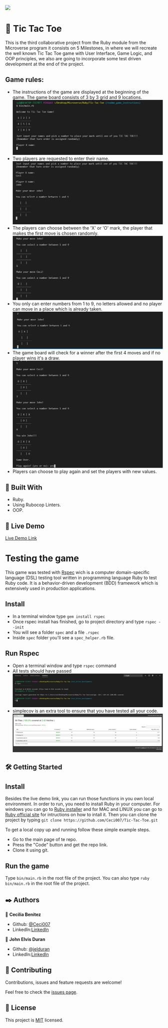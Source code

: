 ![](https://img.shields.io/badge/Microverse-blueviolet)
#  🧐 Tic Tac Toe

This is the third collaborative project from the Ruby module from the Microverse program it consists on 5 Milestones, in where we will recreate the well known Tic Tac Toe game with User Interface, Game Logic, and OOP principles, we also are going to incorporate some test driven development at the end of the project.

## Game rules: 
- The instructions of the game are displayed at the beginning of the game. The game board consists of 3 by 3 grid and 9 locations.
![screenshot 1](./screens/1.png)
- Two players are requested to enter their name.
![screenshot 2](./screens/2.png)
- The players can choose between the 'X' or 'O' mark, the player that makes the first move is chosen randomly.
![screenshot 3](./screens/3.png)
- You only can enter numbers from 1 to 9, no letters allowed and no player can move in a place which is already taken.
![screenshot 4](./screens/4.png)
- The game board will check for a winner after the first 4 moves and if no player wins it's a draw.
![screenshot 5](./screens/5.png)
- Players can choose to play again and set the players with new values.

## 🔧 Built With
- Ruby.
- Using Rubocop Linters.
- OOP.

## 🔴 Live Demo
[Live Demo Link](https://repl.it/join/eofczofa-cecibenitez)

# Testing the game
This game was tested with [Rspec](https://en.wikipedia.org/wiki/RSpec) wich is a computer domain-specific language (DSL) testing tool written in programming language Ruby to test Ruby code. It is a behavior-driven development (BDD) framework which is extensively used in production applications. 
## Install
- In a terminal window type ```gem install rspec``` 
- Once rspec install has finished, go to project directory and type ```rspec --init``` 
- You will see a folder ```spec``` and a file ```.rspec``` 
- Inside ```spec``` folder you'll see a ```spec_helper.rb``` file.
## Run Rspec 
- Open a terminal window and type ```rspec``` command
- All tests should have passed 
![screenshot rspec](./screens/TDD/rspec.png)
- simplecov is an extra tool to ensure that you have tested all your code.
![screenshot simplecov](./screens/TDD/simplecov.png)

## 🛠 Getting Started
## Install 
Besides the live demo link, you can run those functions in you own local environment. In order to run, you need to install Ruby in your computer. For windows you can go to [Ruby installer](https://rubyinstaller.org/) and for MAC and LINUX you can go to [Ruby official site](https://www.ruby-lang.org/en/downloads/) for intructions on how to intall it. Then you can clone the project by typing ```git clone https://github.com/Ceci007/Tic-Tac-Toe.git```

To get a local copy up and running follow these simple example steps.

- Go to the main page of te repo.
- Press the "Code" button and get the repo link.
- Clone it using git.

## Run the game 
Type ```bin/main.rb``` in the root file of the project. You can also type ```ruby bin/main.rb``` in the root file of the project.

## ✒️ Authors
👤 **Cecilia Benitez**

- Github: [@Ceci007](https://github.com/Ceci007)
- LinkedIn:[LinkedIn](https://www.linkedin.com/in/cecilia-ben%C3%ADtez-casaccia-498669185/)

👤 **John Elvis Duran**

- Github: [@jelduran](https://github.com/jelduran)
- LinkedIn:[LinkedIn](www.linkedin.com/in/jelduran)

## 🤝 Contributing
Contributions, issues and feature requests are welcome!

Feel free to check the [issues page](https://github.com/Ceci007/Tic-Tac-Toe/issues).

## 📝 License
This project is [MIT](lic.url) licensed.

